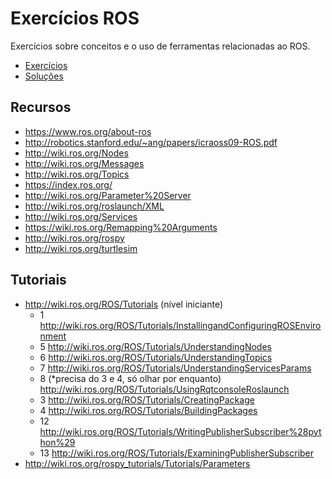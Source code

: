 # Exercícios ROS

Exercícios sobre conceitos e o uso de ferramentas relacionadas ao ROS.

- [Exercícios](exercicios.md)
- [Soluções](solucoes.md)

## Recursos

- https://www.ros.org/about-ros
- http://robotics.stanford.edu/~ang/papers/icraoss09-ROS.pdf
- http://wiki.ros.org/Nodes
- http://wiki.ros.org/Messages
- http://wiki.ros.org/Topics
- https://index.ros.org/
- http://wiki.ros.org/Parameter%20Server
- http://wiki.ros.org/roslaunch/XML
- http://wiki.ros.org/Services
- https://wiki.ros.org/Remapping%20Arguments
- http://wiki.ros.org/rospy
- http://wiki.ros.org/turtlesim

## Tutoriais

- http://wiki.ros.org/ROS/Tutorials (nível iniciante)
    - 1 http://wiki.ros.org/ROS/Tutorials/InstallingandConfiguringROSEnvironment
    - 5 http://wiki.ros.org/ROS/Tutorials/UnderstandingNodes
    - 6 http://wiki.ros.org/ROS/Tutorials/UnderstandingTopics
    - 7 http://wiki.ros.org/ROS/Tutorials/UnderstandingServicesParams
    - 8 (*precisa do 3 e 4, só olhar por enquanto) http://wiki.ros.org/ROS/Tutorials/UsingRqtconsoleRoslaunch
    - 3 http://wiki.ros.org/ROS/Tutorials/CreatingPackage
    - 4 http://wiki.ros.org/ROS/Tutorials/BuildingPackages
    - 12 http://wiki.ros.org/ROS/Tutorials/WritingPublisherSubscriber%28python%29
    - 13 http://wiki.ros.org/ROS/Tutorials/ExaminingPublisherSubscriber
- http://wiki.ros.org/rospy_tutorials/Tutorials/Parameters
